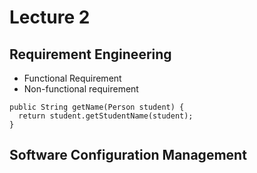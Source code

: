 # Lecture 2

## Requirement Engineering
- Functional Requirement
- Non-functional requirement

```
public String getName(Person student) {
  return student.getStudentName(student);
}
```
## Software Configuration Management

